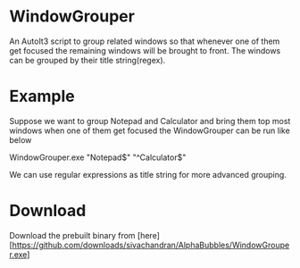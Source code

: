 WindowGrouper
=============
An AutoIt3 script to group related windows so that whenever one of them get focused the remaining windows will be brought to front. The windows can be grouped by their title string(regex).

Example
=======
Suppose we want to group Notepad and Calculator and bring them top most windows when one of them get focused the WindowGrouper can be run like below

  WindowGrouper.exe "Notepad$" "^Calculator$"
  
We can use regular expressions as title string for more advanced grouping.

Download
========
Download the prebuilt binary from [here][https://github.com/downloads/sivachandran/AlphaBubbles/WindowGrouper.exe]
